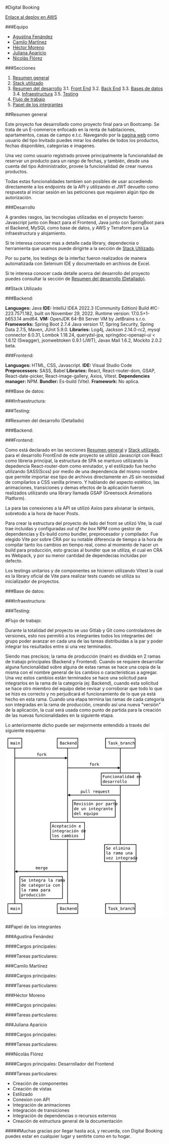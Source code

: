 #Digital Booking

[Enlace al deploy en AWS](http://camada3grupo6frontend.s3-website.us-east-2.amazonaws.com/)

###Equipo

-  [Agustina Fenández]()
-  [Camilo Martínez]()
-  [Héctor Moreno]()
-  [Juliana Aparicio](https://www.linkedin.com/in/juliana-aparicio-dev/)
-  [Nicolás Flórez](https://www.linkedin.com/in/nmflorezr/)

###Secciones

1. [Resumen general](#resumen-general)
2. [Stack utilizado](#stack-utilizado)
3. [Resumen del desarrollo](#resumen-del-desarrollo-detallado)
   3.1. [Front End](#frontend)
   3.2. [Back End](#backEnd)
   3.3. [Bases de datos](#bases-de-datos)
   3.4. [Infraestructura](#infraestructura)
   3.5. [Testing](#testing)
4. [Flujo de trabajo](#flujo-de-trabajo)
5. [Papel de los integrantes](#papel-de-los-integrantes)

##Resumen general

Este proyecto fue desarrollado como proyecto final para un Bootcamp.
Se trata de un E-commerce enfocado en la renta de habitaciones, apartamentos, casas de campo e.t.c.
Navegando por la [pagina web](http://camada3grupo6frontend.s3-website.us-east-2.amazonaws.com/) como usuario del tipo Invitado puedes mirar los detalles de todos los productos, fechas disponibles, categorias e imagenes.

Una vez como usuario registrado provee principalmente la funcionalidad de reservar un producto para un rango de fechas, y también, desde una cuenta del tipo Administrador, provee la funcionalidad de crear nuevos productos.

Todas estas funcionalidades tambien son posibles de usar accediendo directamente a los endpoints de la API y utilizando el JWT devuelto como respuesta al iniciar sesión en las peticiones que requieren algún tipo de autorización.

###Desarrollo

A grandes rasgos, las tecnologias utilizadas en el proyecto fueron: Javascript junto con React para el Frontend, Java junto con SpringBoot para el Backend, MySQL como base de datos, y AWS y Terraform para La infraestructura y alojamiento.

Si te interesa conocer mas a detalle cada library, dependecnia o herramienta que usamos puede dirigirte a la sección de [Stack Utilizado](#stack-utilizado).

Por su parte, los testings de la interfaz fueron realizados de manera automatizada con Selenium IDE y documentado en archivos de Excel.

Si te interesa conocer cada detalle acerca del desarrollo del proyecto puedes consultar la sección de [Resumen del desarrollo (Detallado)](#resumen-del-desarrollo-detallado).

##Stack Utilizado

###Backend:

**Languages:** Java
**IDE:** IntelliJ IDEA 2022.3 (Community Edition) Build #IC-223.7571.182, built on November 29, 2022. Runtime version: 17.0.5+1-b653.14 amd64.
**VM:** OpenJDK 64-Bit Server VM by JetBrains s.r.o.
**Frameworks:** Spring Boot 2.7.4 Java version 17, Spring Security, Spring Data 2.7.5, Maven, JUnit 5.9.0.
**Libraries:** Log4j, Jackson 2.14.0-rc2, mysql connector 8.0.31, Lombok 1.18.24, querydsl-jpa, springdoc-openapi-ui < 1.6.12 (Swagger), jsonwebtoken 0.9.1 (JWT), Javax Mail 1.6.2, Mockito 2.0.2 beta.

###Frontend:

**Languages:** HTML, CSS, Javascript.
**IDE:** Visual Studio Code
**Preprocessors:** SASS, Babel
**Libraries:** React, React-router-dom, GSAP, React-date-picker, React-image-gallery, Axios, Vitest.
**Dependencies manager:** NPM.
**Bundler:** Es-build (Vite).
**Framework:** No aplica.

###Base de datos:

###Infraestructura:

###Testing:

##Resumen del desarrollo (Detallado)

###Backend:

###Frontend:

Como está declarado en las secciones [Resumen general](#resumen-general) y [Stack utilizado](#stack-utilizado), para el desarrollo FrontEnd de este proyecto se utilizó Javascript con React como libreria principal, la estructura de SPA se mantuvo utilizando la depedencia React-router-dom como enrutador, y el estilizado fue hecho utilizando SASS(Scss) por medio de una dependencia del mismo nombre que permite importar ese tipo de archivos directamente en JS sin necesidad de compilarlos a CSS vanilla primero. Y hablando del aspecto estético, las animaciones, transiciones y demas efectos de la aplicación fueron realizados utilizando una library llamada GSAP (Greensock Animations Platform).

La para las conexiones a la API se utilizó Axios para alivianar la sintaxis, sobretodo a la hora de hacer Posts.

Para crear la estructura del proyecto de lado del front se utilizó Vite, la cual trae incluidas y configuradas _out of the box_ NPM como gestor de dependencias y Es-build como bundler, preprocesador y compilador. Fue elegido Vite por sobre CRA por su notable diferencia de tiempo a la hora de compilar tanto los cambios en tiempo real, como al momento de hacer un build para producción, esto gracias al bundler que se utiliza, el cual en CRA es Webpack, y por su menor cantidad de dependecias incluidas por defecto.

Los testings unitarios y de componentes se hicieron utilizando Vitest la cual es la library oficial de Vite para realizar tests cuando se utiliza su inicializador de proyectos.

###Base de datos:

###Infraestructura:

###Testing:

#Flujo de trabajo:

Durante la totalidad del proyecto se uso Gitlab y Git como controladores de versiones, esto nos permitió a los integrantes todos los integrantes del grupo poder avanzar en cada una de las tareas distribuidas a la par y poder integrar los resultados entre si una vez terminados.

Siendo mas precisos; la rama de producción (main) es dividida en 2 ramas de trabajo principales (Backend y Frontend). Cuando se requiere desarrollar alguna funcionalidad sobre alguna de estas ramas se hace una copia de la misma con el nombre general de los cambios o caracteristicas a agregar. Una vez estos cambios están terminados se hace una solicitud para integrarlos en la rama de la categoría (ej: Backend), cuando esta solicitud se hace otro miembro del equipo debe revisar y corroborar que todo lo que se hizo es correcto y no perjudicará el funcionamiento de lo que ya está hecho en esta rama. Cuando una etapa termina las ramas de cada categoría son integradas en la rama de producción, creando así una nueva "versión" de la aplicación, la cual será usada como punto de partida para la creación de las nuevas funcionalidades en la siguiente etapa.

Lo anteriormente dicho puede ser mejormente entendido a través del siguiente esquema:
![git-flow-schema](src/assets/git-flow-schema.svg)

##Papel de los integrantes

###Agustina Fenández

####Cargos principales:

####Tareas particulares:

###Camilo Martínez

####Cargos principales:

####Tareas particulares:

###Héctor Moreno

####Cargos principales:

####Tareas particulares:

###Juliana Aparicio

####Cargos principales:

####Tareas particulares:

###Nicolás Flórez

####Cargos principales:
Desarrollador del Frontend

####Tareas particulares:

-  Creación de componentes
-  Creación de vistas
-  Estilizado
-  Conexion con API
-  Integración de animaciones
-  Integración de transiciones
-  Integración de dependencias o recursos externos
-  Creación de estructura general de la documentación

#####Muchas gracias por llegar hasta acá, y recuerda, con Digital Booking puedes estar en cualquier lugar y sentirte como en tu hogar.
